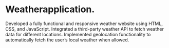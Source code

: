 # Weatherapplication. 	


Developed a fully functional and responsive weather website using HTML, CSS, and JavaScript. Integrated a third-party weather API to fetch weather data for different locations. 
Implemented geolocation functionality to automatically fetch the user’s local weather when allowed.
